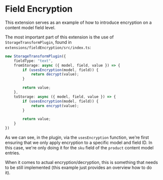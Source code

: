 # Field Encryption

This extension serves as an example of how to introduce encryption on a content model field level.

The most important part of this extension is the use of `StorageTransformPlugin`, found in `extensions/fieldEncryption/src/index.ts`:

```ts
new StorageTransformPlugin({
    fieldType: "text",
    fromStorage: async ({ model, field, value }) => {
        if (usesEncryption(model, field)) {
            return decrypt(value);
        }

        return value;
    },
    toStorage: async ({ model, field, value }) => {
        if (usesEncryption(model, field)) {
            return encrypt(value);
        }

        return value;
    }
})
```

As we can see, in the plugin, via the `usesEncryption` function, we're first ensuring that we only apply encryption to a specific model and field ID. In this case, we're only doing it for the `sku` field of the `product` content model entries. 

When it comes to actual encryption/decryption, this is something that needs to be still implemented (this example just provides an overview how to do it).